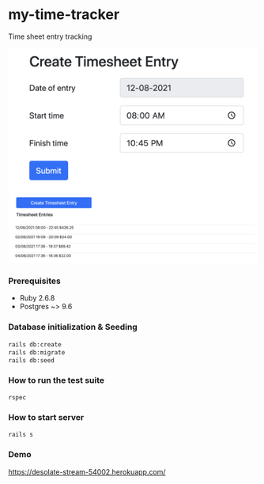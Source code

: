 # my-time-tracker
Time sheet entry tracking

![Create timesheet entry](./style-guides/screen_shot_01.png)
![Timesheet entries](.//style-guides/screen_shot_02.png)

### Prerequisites
- Ruby 2.6.8
- Postgres ~> 9.6

### Database initialization & Seeding
```
rails db:create
rails db:migrate
rails db:seed
```

### How to run the test suite
```
rspec
```

### How to start server
```
rails s
```

### Demo
https://desolate-stream-54002.herokuapp.com/
